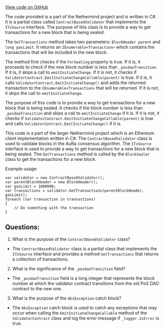 [View code on GitHub](https://github.com/NethermindEth/nethermind/src/Nethermind/Nethermind.Consensus.AuRa/Validators/ContractBasedValidator.Posdao.cs)

The code provided is a part of the Nethermind project and is written in C#. It is a partial class called `ContractBasedValidator` that implements the `ITxSource` interface. The purpose of this class is to provide a way to get transactions for a new block that is being sealed. 

The `GetTransactions` method takes two parameters: `BlockHeader parent` and `long gasLimit`. It returns an `IEnumerable<Transaction>` which contains the transactions that will be included in the new block. 

The method first checks if the `ForSealing` property is true. If it is, it proceeds to check if the new block number is less than `_posdaoTransition`. If it is, it skips a call to `emitInitiateChange`. If it is not, it checks if `ValidatorContract.EmitInitiateChangeCallable(parent)` is true. If it is, it calls `ValidatorContract.EmitInitiateChange()` and adds the returned transaction to the `IEnumerable<Transaction>` that will be returned. If it is not, it skips the call to `emitInitiateChange`.

The purpose of this code is to provide a way to get transactions for a new block that is being sealed. It checks if the block number is less than `_posdaoTransition` and skips a call to `emitInitiateChange` if it is. If it is not, it checks if `ValidatorContract.EmitInitiateChangeCallable(parent)` is true and calls `ValidatorContract.EmitInitiateChange()` if it is. 

This code is a part of the larger Nethermind project which is an Ethereum client implementation written in C#. The `ContractBasedValidator` class is used to validate blocks in the AuRa consensus algorithm. The `ITxSource` interface is used to provide a way to get transactions for a new block that is being sealed. The `GetTransactions` method is called by the `BlockSealer` class to get the transactions for a new block. 

Example usage:

```
var validator = new ContractBasedValidator();
var parentBlockHeader = new BlockHeader();
var gasLimit = 1000000;
var transactions = validator.GetTransactions(parentBlockHeader, gasLimit);
foreach (var transaction in transactions)
{
    // Do something with the transaction
}
```
## Questions: 
 1. What is the purpose of the `ContractBasedValidator` class?
- The `ContractBasedValidator` class is a partial class that implements the `ITxSource` interface and provides a method `GetTransactions` that returns a collection of transactions.

2. What is the significance of the `_posdaoTransition` field?
- The `_posdaoTransition` field is a long integer that represents the block number at which the validator contract transitions from the old PoS DAO contract to the new one.

3. What is the purpose of the `AbiException` catch block?
- The `AbiException` catch block is used to catch any exceptions that may occur when calling the `EmitInitiateChangeCallable` method of the `ValidatorContract` class and log the error message if `_logger.IsError` is true.